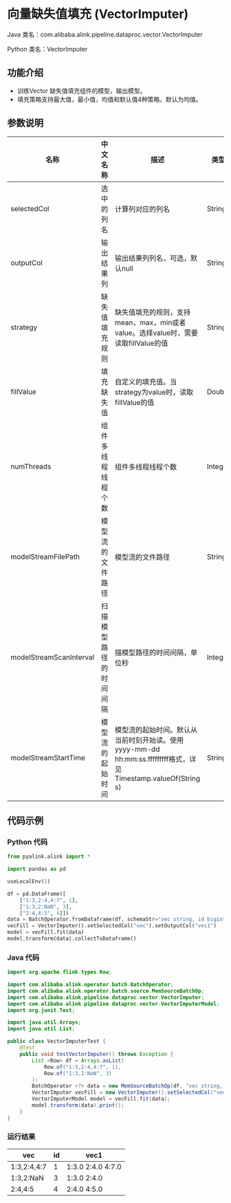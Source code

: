 # 向量缺失值填充 (VectorImputer)
Java 类名：com.alibaba.alink.pipeline.dataproc.vector.VectorImputer

Python 类名：VectorImputer


## 功能介绍
- 训练Vector 缺失值填充组件的模型，输出模型。
- 填充策略支持最大值，最小值，均值和默认值4种策略，默认为均值。

## 参数说明
| 名称 | 中文名称 | 描述 | 类型 | 是否必须？ | 默认值 |
| --- | --- | --- | --- | --- | --- |
| selectedCol | 选中的列名 | 计算列对应的列名 | String | ✓ |  |
| outputCol | 输出结果列 | 输出结果列列名，可选，默认null | String |  | null |
| strategy | 缺失值填充规则 | 缺失值填充的规则，支持mean，max，min或者value。选择value时，需要读取fillValue的值 | String |  | "MEAN" |
| fillValue | 填充缺失值 | 自定义的填充值。当strategy为value时，读取fillValue的值 | Double |  | null |
| numThreads | 组件多线程线程个数 | 组件多线程线程个数 | Integer |  | 1 |
| modelStreamFilePath | 模型流的文件路径 | 模型流的文件路径 | String |  | null |
| modelStreamScanInterval | 扫描模型路径的时间间隔 | 描模型路径的时间间隔，单位秒 | Integer |  | 10 |
| modelStreamStartTime | 模型流的起始时间 | 模型流的起始时间。默认从当前时刻开始读。使用yyyy-mm-dd hh:mm:ss.fffffffff格式，详见Timestamp.valueOf(String s) | String |  | null |


## 代码示例
### Python 代码
```python
from pyalink.alink import *

import pandas as pd

useLocalEnv(1)

df = pd.DataFrame([
    ["1:3,2:4,4:7", 1],
    ["1:3,2:NaN", 3],
    ["2:4,4:5", 4]])
data = BatchOperator.fromDataframe(df, schemaStr="vec string, id bigint")
vecFill = VectorImputer().setSelectedCol("vec").setOutputCol("vec1")
model = vecFill.fit(data)
model.transform(data).collectToDataframe()
```
### Java 代码
```java
import org.apache.flink.types.Row;

import com.alibaba.alink.operator.batch.BatchOperator;
import com.alibaba.alink.operator.batch.source.MemSourceBatchOp;
import com.alibaba.alink.pipeline.dataproc.vector.VectorImputer;
import com.alibaba.alink.pipeline.dataproc.vector.VectorImputerModel;
import org.junit.Test;

import java.util.Arrays;
import java.util.List;

public class VectorImputerTest {
	@Test
	public void testVectorImputer() throws Exception {
		List <Row> df = Arrays.asList(
			Row.of("1:3,2:4,4:7", 1),
			Row.of("1:3,2:NaN", 3)
		);
		BatchOperator <?> data = new MemSourceBatchOp(df, "vec string, id int");
		VectorImputer vecFill = new VectorImputer().setSelectedCol("vec").setOutputCol("vec1");
		VectorImputerModel model = vecFill.fit(data);
		model.transform(data).print();
	}
}
```
### 运行结果


| vec         | id   | vec1              |
| ----------- | ---- | ----------------- |
| 1:3,2:4,4:7 | 1    | 1:3.0 2:4.0 4:7.0 |
| 1:3,2:NaN   | 3    | 1:3.0 2:4.0       |
| 2:4,4:5     | 4    | 2:4.0 4:5.0       |
